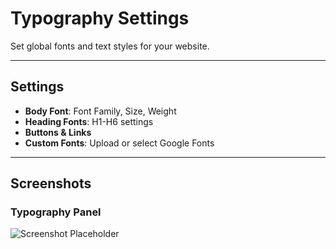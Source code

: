 # Typography Settings

Set global fonts and text styles for your website.

---

## Settings

- **Body Font**: Font Family, Size, Weight
- **Heading Fonts**: H1-H6 settings
- **Buttons & Links**
- **Custom Fonts**: Upload or select Google Fonts

---

## Screenshots

### Typography Panel
![Screenshot Placeholder](../.vuepress/public/screenshot.png)
    